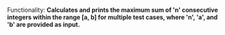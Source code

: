 Functionality: **Calculates and prints the maximum sum of 'n' consecutive integers within the range [a, b] for multiple test cases, where 'n', 'a', and 'b' are provided as input.**